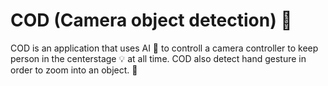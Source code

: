 # COD (Camera object detection) 📸
COD is an application that uses AI 🤖 to controll a camera controller to keep person in the centerstage 💡 at all time. COD also detect hand gesture in order to zoom into an object. 👀